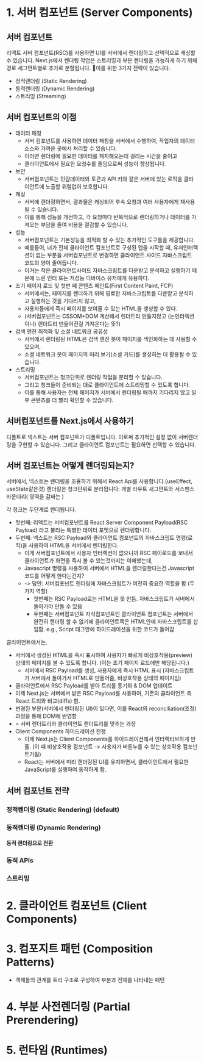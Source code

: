 # 1. 서버 컴포넌트 (Server Components)

## 서버 컴포넌트
리액트 서버 컴포넌트(RSC)를 사용하면 UI를 서버에서 렌더링하고 선택적으로 캐싱할 수 있습니다.
Next.js에서 렌더링 작업은 스트리밍과 부분 렌더링을 가능하게 하기 위해 경로 세그먼트별로 추가로 분할됩니다.
이를 위한 3가지 전략이 있습니다.

- 정적렌더링 (Static Rendering)
- 동적렌더링 (Dynamic Rendering)
- 스트리밍 (Streaming)

## 서버 컴포넌트의 이점

- 데이터 패칭
  - 서버 컴포넌트를 사용하면 데이터 패칭을 서버에서 수행하여, 작업자의 데이터 소스와 가까운 곳에서 처리할 수 있습니다.
  - 이러면 렌더링에 필요한 데이터를 패치해오는데 걸리는 시간을 줄이고
  - 클라이언트에서 필요한 요청수를 줄임으로써 성능이 향상됩니다.
- 보안
  - 서버컴포넌트는 민감데이터와 토큰과 API 키와 같은 서버에 있는 로직을 클라이언트에 노출할 위험없이 보호합니다.
- 캐싱
  - 서버에 렌더링하면서, 결과물은 캐싱되어 후속 요청과 여러 사용자에게 재사용 될 수 있습니다.
  - 이를 통해 성능을 개선하고, 각 요청마다 반복적으로 렌더링하거나 데이터를 가져오는 부담을 줄여 비용을 절감할 수 있습니다.
- 성능
  - 서버컴포넌트는 기본성능을 최적화 할 수 있는 추가적인 도구들을 제공합니다.
  - 예를들어, 너가 전체 클라이언트 컴포넌트로 구성된 앱을 시작할 때, 유저인터렉션이 없는 부분을 서버컴포넌트로 변경하면 클라이언트 사이드 자바스크립트 코드의 양이 줄어듭니다.
  - 이거는 작은 클라이언트사이드 자바스크립트를 다운받고 분석하고 실행하기 때문에 느린 인터 또는 저성능 디바이스 유저에게 유용하다. 
- 초기 페이지 로드 및 첫번 째 콘텐츠 페인트(First Content Paint, FCP)
  - 서버에서는, 페이지를 랜더하기 위해 핑료한 자바스크립트를 다운받고 분석하고 실행하는 것을 기다리지 않고,
  - 사용자들에게 즉시 페이지를 보여줄 수 있는 HTML을 생성할 수 있다.
  - (서버컴포넌트는 CSSOM+DOM 계산해서 렌더트리 만들지않고 (논인터렉션이니) 랜더트리 만들어진걸 가져온다는 뜻?)
- 검색 엔진 최적화 및 소셜 네트워크 공유성
  - 서버에서 렌더링된 HTML은 검색 엔진 봇이 페이지를 색인화하는 데 사용할 수 있으며,
  - 소셜 네트워크 봇이 페이지의 미리 보기(소셜 카드)를 생성하는 데 활용될 수 있습니다.
- 스트리밍
  - 서버컴포넌트는 청크단위로 렌더링 작업을 분리할 수 있습니다.
  - 그리고 청크들이 준비되는 대로 클라이언트에 스트리밍할 수 있도록 합니다.
  - 이를 통해 사용자는 전체 페이지가 서버에서 렌더링될 때까지 기다리지 않고 일부 콘텐츠를 더 빨리 확인할 수 있습니다.

## 서버컴포넌트를 Next.js에서 사용하기
디폴트로 넥스트는 서버 컴포넌트가 디폴트입니다.
이로써 추가적인 설정 없이 서버렌더링을 구현할 수 있습니다. 
그리고 클라이언트 컴포넌트는 필요하면 선택할 수 있습니다.

## 서버 컴포넌트는 어떻게 렌더링되는지?
서버에서, 넥스트는 렌더링을 조율하기 위해서 React Api를 사용합니다.(useEffect, useState같은것)
렌더링은 청크단위로 분리됩니다: 개별 라우트 새그먼트와 서스팬스 바운더리(<pages/> 영역을 감싸는 <Suspense fallback={} />)

각 청크는 두단계로 렌더됩니다.
- 첫번째: 리액트는 서버컴포넌트를 React Server Component Payload(RSC Payload) 라고 불리는 특별한 데이터 포멧으로 렌더링합니다.
- 두번째: 넥스트는 RSC Payload와 클라이언트 컴포넌트의 자바스크립트 명령(로직)을 사용하여 HTML을 서버에서 렌더링한다.
  - 이게 서버컴포넌트에서 사용자 인터렉션이 없으니까 RSC 페이로드를 보내서 클라이언트가 화면을 즉시 볼 수 있는것까지는 이해했는데,
  - Javascript 명령을 사용하여 서버에서 HTML을 렌더링한다는건 Javascript 코드를 어떻게 한다는건지?
  - -> 답안: 서버컴포넌트 렌더링에 자바스크립트가 여전히 중요한 역할을 함 (두가지 역할)
    - 첫번째는 RSC Payload로는 HTML을 못 만듬. 자바스크립트가 서버에서 돌아가야 만들 수 있음
    - 두번째는 서버컴포넌트 자식컴포넌트인 클라이언트 컴포넌트는 서버에서 완전히 렌더링 할 수 없기에 클라이언트쪽은 HTML안에 자바스크립트를 삽입함. e.g., Script 태그안에 하이드레이션을 위한 코드가 들어감

클라이언트에서는, 
- 서버에서 생성된 HTML을 즉시 표시하여 사용자가 빠르게 비상호작용(preview) 상태의 페이지를 볼 수 있도록 합니다. (이는 초기 페이지 로드에만 해당됩니다.)
  -  서버에서 RSC Payload를 생성, 사용자에게 즉시 HTML 표시 (자바스크립트가 서버에서 돌아가서 HTML로 만들어줌, 비상호작용 상태의 페이지임)
-  클라이언트에서 RSC Payload를 받아 트리를 동기화 & DOM 업데이트
  - 이제 Next.js는 서버에서 받은 RSC Payload를 사용하여, 기존의 클라이언트 측 React 트리와 비교(diffs) 함.
  - 변경된 부분(서버에서 렌더링된 UI)이 있다면, 이를 React의 reconciliation(조정) 과정을 통해 DOM에 반영함
  - = 서버 렌더트리와 클라이언트 렌더트리를 맞추는 과정
- Client Components 하이드레이션 진행
  - 이제 Next.js는 Client Components를 하이드레이션해서 인터랙티브하게 만듦. (이 때 비상호작용 컴포넌트 -> 사용자가 버튼누를 수 있는 상호작용 컴포넌트가됨)
  - React는 서버에서 미리 렌더링된 UI를 유지하면서, 클라이언트에서 필요한 JavaScript를 실행하여 동작하게 함.


## 서버 컴포넌트 전략

### 정적렌더링 (Static Rendering) (default)

### 동적렌더링 (Dynamic Rendering)
#### 동적 렌더링으로 전환

### 동적 APIs

### 스트리밍


# 2. 클라이언트 컴포넌트 (Client Components)

# 3. 컴포지트 패턴 (Composition Patterns)
- 객체들의 관계를 트리 구조로 구성하여 부분과 전체를 나타내는 패턴


# 4. 부분 사전렌더링 (Partial Prerendering)

# 5. 런타임 (Runtimes)
